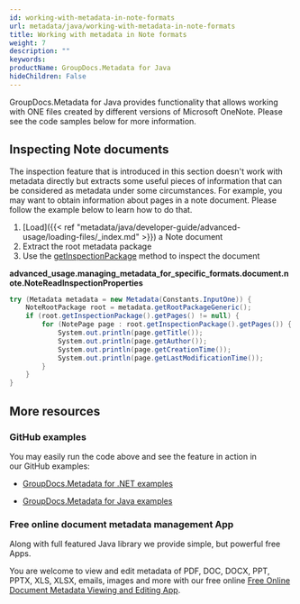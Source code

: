 ```yaml
---
id: working-with-metadata-in-note-formats
url: metadata/java/working-with-metadata-in-note-formats
title: Working with metadata in Note formats
weight: 7
description: ""
keywords: 
productName: GroupDocs.Metadata for Java
hideChildren: False
---
```

GroupDocs.Metadata for Java provides functionality that allows working with ONE files created by different versions of Microsoft OneNote. Please see the code samples below for more information.

## Inspecting Note documents

The inspection feature that is introduced in this section doesn't work with metadata directly but extracts some useful pieces of information that can be considered as metadata under some circumstances. For example, you may want to obtain information about pages in a note document. Please follow the example below to learn how to do that.

1.  [Load]({{< ref "metadata/java/developer-guide/advanced-usage/loading-files/_index.md" >}}) a Note document
2.  Extract the root metadata package
3.  Use the [getInspectionPackage](https://apireference.groupdocs.com/metadata/java/com.groupdocs.metadata.core/NoteRootPackage#getInspectionPackage()) method to inspect the document

**advanced\_usage.managing\_metadata\_for\_specific\_formats.document.note.NoteReadInspectionProperties**

```csharp
try (Metadata metadata = new Metadata(Constants.InputOne)) {
	NoteRootPackage root = metadata.getRootPackageGeneric();
	if (root.getInspectionPackage().getPages() != null) {
		for (NotePage page : root.getInspectionPackage().getPages()) {
			System.out.println(page.getTitle());
			System.out.println(page.getAuthor());
			System.out.println(page.getCreationTime());
			System.out.println(page.getLastModificationTime());
		}
	}
}
```

## More resources

### GitHub examples

You may easily run the code above and see the feature in action in our GitHub examples:

*   [GroupDocs.Metadata for .NET examples](https://github.com/groupdocs-metadata/GroupDocs.Metadata-for-.NET)
    
*   [GroupDocs.Metadata for Java examples](https://github.com/groupdocs-metadata/GroupDocs.Metadata-for-Java)
    

### Free online document metadata management App

Along with full featured Java library we provide simple, but powerful free Apps.

You are welcome to view and edit metadata of PDF, DOC, DOCX, PPT, PPTX, XLS, XLSX, emails, images and more with our free online [Free Online Document Metadata Viewing and Editing App](https://products.groupdocs.app/metadata).
